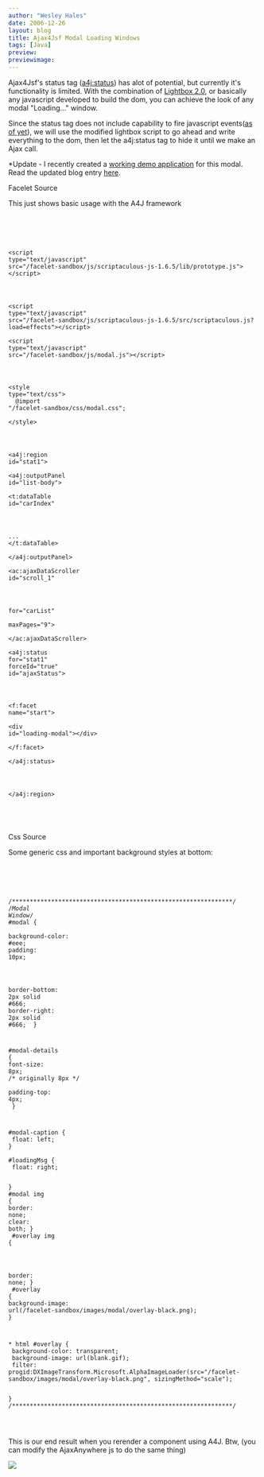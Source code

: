 ```yaml
---
author: "Wesley Hales"
date: 2006-12-26
layout: blog
title: Ajax4Jsf Modal Loading Windows
tags: [Java]
preview:
previewimage:
---
```


<p>Ajax4Jsf's status tag (<a href="https://ajax4jsf.dev.java.net/nonav/documentation/ajax-documentation/ch06s11.html">a4j:status</a>) has alot of potential, but currently it's functionality is limited. With the combination of <a href="http://www.huddletogether.com/projects/lightbox2/">Lightbox 2.0</a>, or basically any javascript developed to build the dom, you can achieve the look of any modal "Loading..." window.</p> 

<p>Since the status tag does not include capability to fire javascript events(<a href="https://ajax4jsf.dev.java.net/servlets/ReadMsg?list=users&msgNo=1893">as of yet</a>), we will use the modified lightbox script to go ahead and write everything to the dom, then let the a4j:status tag to hide it until we make an Ajax call.</p> 

<p>*Update - I recently created a <a href="http://code.google.com/p/seam-2-sandbox/">working demo application</a> for this modal. Read the updated blog entry <a href=" http://www.jroller.com/wesleyhales/entry/richfaces_loading_modal_with_a4j">here</a>.</p>

<p class="pTitle">Facelet Source</p> 
<p>This just shows basic usage with the A4J framework</p> 
<pre> 
<code> 

</a><a name="l26"> <span class="s1">&lt;</span><span class="s5">script </span><span class="s2">type=</span><span class="s4">"text/javascript" </span><span class="s2">src=</span><span class="s4">"/facelet-sandbox/js/scriptaculous-js-1.6.5/lib/prototype.js"</span><span class="s1">&gt;&lt;/</span><span class="s5">script</span><span class="s1">&gt;</span><span class="s3"> 

</span></a><a name="l27"> <span class="s1">&lt;</span><span class="s5">script </span><span class="s2">type=</span><span class="s4">"text/javascript" </span><span class="s2">src=</span><span class="s4">"/facelet-sandbox/js/scriptaculous-js-1.6.5/src/scriptaculous.js?load=effects"</span><span class="s1">&gt;&lt;/</span><span class="s5">script</span><span class="s1">&gt;</span><span class="s3"> 
</span></a><a name="l28"> <span class="s1">&lt;</span><span class="s5">script </span><span class="s2">type=</span><span class="s4">"text/javascript" </span><span class="s2">src=</span><span class="s4">"/facelet-sandbox/js/modal.js"</span><span class="s1">&gt;&lt;/</span><span class="s5">script</span><span class="s1">&gt;</span><span class="s3"> 

</span></a><a name="l29"> 
</a><a name="l30"> 
</a><a name="l31"> <span class="s1">&lt;</span><span class="s5">style </span><span class="s2">type=</span><span class="s4">"text/css"</span><span class="s1">&gt;</span><span class="s3"> 
</span></a><a name="l32"> 
</a><a name="l33"> <span class="s6">@import </span><span class="s7">"/facelet-sandbox/css/modal.css"</span><span class="s3">; 
</span></a><a name="l34"> 
</a><a name="l35"> <span class="s1">&lt;/</span><span class="s5">style</span><span class="s1">&gt;</span><span class="s3"> 

</span></a><a name="l36"> 
</a><a name="l37"> 
</a><a name="l38"> <span class="s1">&lt;</span><span class="s5">a4j:region </span><span class="s2">id=</span><span class="s4">"stat1"</span><span class="s1">&gt;</span><span class="s3"> 
</span></a><a name="l39"> 
</a><a name="l40"> <span class="s1">&lt;</span><span class="s5">a4j:outputPanel </span><span class="s2">id=</span><span class="s4">"list-body"</span><span class="s1">&gt;</span><span class="s3"> 
</span></a><a name="l41"> 
</a><a name="l42"> <span class="s1">&lt;</span><span class="s5">t:dataTable </span><span class="s2">id=</span><span class="s4">"carIndex"</span><span class="s1"> 

</span></a><a name="l43"> <span class="s8">...</span><span class="s3"> 
</span></a><a name="l44"> <span class="s1">&lt;/</span><span class="s5">t:dataTable</span><span class="s1">&gt;</span><span class="s3"> 
</span></a><a name="l45"> 
</a><a name="l46"> <span class="s1">&lt;/</span><span class="s5">a4j:outputPanel</span><span class="s1">&gt;</span><span class="s3"> 
</span></a><a name="l47"> 
</a><a name="l48"> <span class="s1">&lt;</span><span class="s5">ac:ajaxDataScroller </span><span class="s2">id=</span><span class="s4">"scroll_1"</span><span class="s1"> 

</span></a><a name="l49"> <span class="s2">for=</span><span class="s4">"carList"</span><span class="s1"> 
</span></a><a name="l50"> <span class="s2">maxPages=</span><span class="s4">"9"</span><span class="s1">&gt;</span><span class="s3"> 
</span></a><a name="l51"> <span class="s1">&lt;/</span><span class="s5">ac:ajaxDataScroller</span><span class="s1">&gt;</span><span class="s3"> 
</span></a><a name="l52"> 
</a><a name="l53"> <span class="s1">&lt;</span><span class="s5">a4j:status </span><span class="s2">for=</span><span class="s4">"stat1" </span><span class="s2">forceId=</span><span class="s4">"true" </span><span class="s2">id=</span><span class="s4">"ajaxStatus"</span><span class="s1">&gt;</span><span class="s3"> 

</span></a><a name="l54"> <span class="s1">&lt;</span><span class="s5">f:facet </span><span class="s2">name=</span><span class="s4">"start"</span><span class="s1">&gt;</span><span class="s3"> 
</span></a><a name="l55"> <span class="s1">&lt;</span><span class="s5">div </span><span class="s2">id=</span><span class="s4">"loading-modal"</span><span class="s1">&gt;&lt;/</span><span class="s5">div</span><span class="s1">&gt;</span><span class="s3"> 
</span></a><a name="l56"> <span class="s1">&lt;/</span><span class="s5">f:facet</span><span class="s1">&gt;</span><span class="s3"> 
</span></a><a name="l57"> <span class="s1">&lt;/</span><span class="s5">a4j:status</span><span class="s1">&gt;</span><span class="s3"> 

</span></a><a name="l58"> 
</a><a name="l59"> <span class="s1">&lt;/</span><span class="s5">a4j:region</span><span class="s1">&gt;</span><span class="s3"> 
</span></a><a name="l60"> 
</a><a name="l61"> 

</code> 
</pre> 

<p class="pTitle">Css Source</p> 
<p>Some generic css and important background styles at bottom:</p> 
<pre> 
<code> 

<a name="l1"><span class="s0"> 
<a name="l2"></span><span class="s1">/**************************************************************/</span><span class="s0"> 
<a name="l3"></span><span class="s1">/*Modal Window*/</span><span class="s0"> 
<a name="l4"> 
<a name="l5"></span><span class="s2">#modal </span><span class="s0">{ 
<a name="l6"> </span><span class="s3">background-color</span><span class="s0">: </span><span class="s2">#eee</span><span class="s0">; 
<a name="l7"> </span><span class="s3">padding</span><span class="s0">: </span><span class="s4">10</span><span class="s5">px</span><span class="s0">; 

<a name="l8"> </span><span class="s3">border-bottom</span><span class="s0">: </span><span class="s4">2</span><span class="s5">px solid </span><span class="s2">#666</span><span class="s0">; 
<a name="l9"> </span><span class="s3">border-right</span><span class="s0">: </span><span class="s4">2</span><span class="s5">px solid </span><span class="s2">#666</span><span class="s0">; 
<a name="l10"> } 
<a name="l11"> 

<a name="l12"></span><span class="s2">#modal-details </span><span class="s0">{ 
<a name="l13"> </span><span class="s3">font-size</span><span class="s0">: </span><span class="s4">8</span><span class="s5">px</span><span class="s0">; </span><span class="s1">/* originally 8px */</span><span class="s0"> 
<a name="l14"> </span><span class="s3">padding-top</span><span class="s0">: </span><span class="s4">4</span><span class="s5">px</span><span class="s0">; 
<a name="l15"> } 

<a name="l16"> 
<a name="l17"></span><span class="s2">#modal-caption </span><span class="s0">{ 
<a name="l18"> </span><span class="s3">float</span><span class="s0">: </span><span class="s3">left</span><span class="s0">; 
<a name="l19">} 
<a name="l20"> 
<a name="l21"></span><span class="s2">#loadingMsg </span><span class="s0">{ 
<a name="l22"> </span><span class="s3">float</span><span class="s0">: </span><span class="s3">right</span><span class="s0">; 

<a name="l23">} 
<a name="l24"> 
<a name="l25"></span><span class="s2">#modal img </span><span class="s0">{ 
<a name="l26"> </span><span class="s3">border</span><span class="s0">: </span><span class="s5">none</span><span class="s0">; 
<a name="l27"> </span><span class="s3">clear</span><span class="s0">: </span><span class="s5">both</span><span class="s0">; 
<a name="l28">} 
<a name="l29"> 
<a name="l30"></span><span class="s2">#overlay img </span><span class="s0">{ 

<a name="l31"> </span><span class="s3">border</span><span class="s0">: </span><span class="s5">none</span><span class="s0">; 
<a name="l32">} 
<a name="l33"> 
<a name="l34"></span><span class="s2">#overlay </span><span class="s0">{ 
<a name="l35"> </span><span class="s3">background-image</span><span class="s0">: </span><span class="s2">url</span><span class="s0">(</span><span class="s5">/facelet-sandbox/images/modal/overlay-black.png</span><span class="s0">); 
<a name="l36">} 

<a name="l37"> 
<a name="l38">* </span><span class="s2">html #overlay </span><span class="s0">{ 
<a name="l39"> </span><span class="s3">background-color</span><span class="s0">: </span><span class="s5">transparent</span><span class="s0">; 
<a name="l40"> </span><span class="s3">background-image</span><span class="s0">: </span><span class="s2">url</span><span class="s0">(</span><span class="s5">blank.gif</span><span class="s0">); 
<a name="l41"> </span><span class="s2">filter</span><span class="s0">: </span><span class="s2">progid</span><span class="s0">:</span><span class="s2">DXImageTransform</span><span class="s0">.</span><span class="s2">Microsoft</span><span class="s0">.</span><span class="s2">AlphaImageLoader</span><span class="s0">(</span><span class="s2">src</span><span class="s0">=</span><span class="s5">&quot;/facelet-sandbox/images/modal/overlay-black.png&quot;</span><span class="s0">, </span><span class="s2">sizingMethod</span><span class="s0">=</span><span class="s5">&quot;scale&quot;</span><span class="s0">); 

<a name="l42">} 
<a name="l43"> 
<a name="l44"></span><span class="s1">/**************************************************************/</span>

</code> 
</pre> 


<p>This is our end result when you rerender a component using A4J. Btw, (you can modify the AjaxAnywhere js to do the same thing)</p> 
<p> 
<a href="http://www.jroller.comsrc="/images/jroller/modal_large.gif"><img src="http://www.jroller.comsrc="/images/jroller/modal_small.gif"/></a></p>
